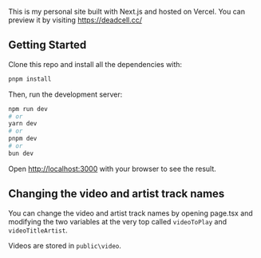 This is my personal site built with Next.js and hosted on Vercel. You can preview it by visiting https://deadcell.cc/

## Getting Started

Clone this repo and install all the dependencies with:

```bash
pnpm install
```

Then, run the development server:

```bash
npm run dev
# or
yarn dev
# or
pnpm dev
# or
bun dev
```

Open [http://localhost:3000](http://localhost:3000) with your browser to see the result.



## Changing the video and artist track names

You can change the video and artist track names by opening page.tsx and modifying the two variables at the very top called `videoToPlay` and `videoTitleArtist`.

Videos are stored in `public\video`.
